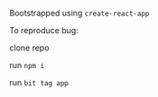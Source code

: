 Bootstrapped using `create-react-app`

To reproduce bug:

clone repo

run `npm i`

run `bit tag app`
